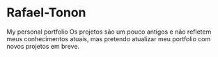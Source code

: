 # Rafael-Tonon
My personal portfolio
Os projetos são um pouco antigos e não refletem meus conhecimentos atuais, mas pretendo atualizar meu portfolio com novos projetos em breve.